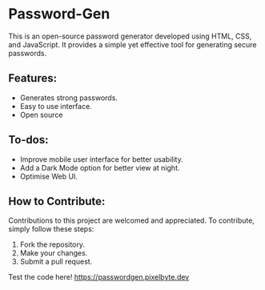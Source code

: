 # Password-Gen

This is an open-source password generator developed using HTML, CSS, and JavaScript. It provides a simple yet effective tool for generating secure passwords.

## Features:
- Generates strong passwords.
- Easy to use interface.
- Open source

## To-dos:
- Improve mobile user interface for better usability.
- Add a Dark Mode option for better view at night.
- Optimise Web UI.

## How to Contribute:
Contributions to this project are welcomed and appreciated. To contribute, simply follow these steps:
1. Fork the repository.
2. Make your changes.
3. Submit a pull request.


Test the code here!
https://passwordgen.pixelbyte.dev
